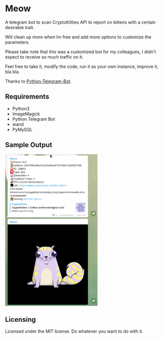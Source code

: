 # Meow

A telegram bot to scan CryptoKitties API to report on kittens with a certain desirable trait.

Will clean up more when Im free and add more options to customize the parameters.

Please take note that this was a customized bot for my colleagues, I didn't expect to receive so much traffic on it.

Feel free to take it, modify the code, run it as your own instance, improve it, bla bla.

Thanks to [Python-Telegram-Bot](https://github.com/python-telegram-bot/python-telegram-bot).

## Requirements

* Python3
* ImageMagick
* Python Telegram Bot
* wand
* PyMySQL

## Sample Output
<img src="/images/catscreen.png" width="300">


## Licensing

Licensed under the MIT license. Do whatever you want to do with it.

